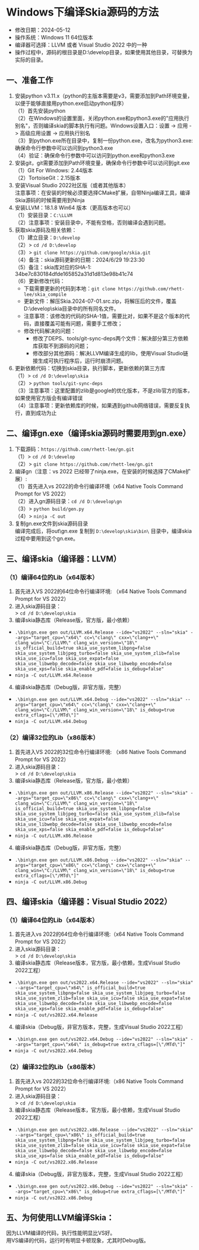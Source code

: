 # Windows下编译Skia源码的方法 - 修改日期：2024-05-12 - 操作系统：Windows 11 64位版本 - 编译器可选择：LLVM 或者 Visual Studio 2022 中的一种 - 操作过程中，源码的根目录是D:\develop目录，如果使用其他目录，可替换为实际的目录。## 一、准备工作1. 安装python v3.11.x（python的主版本需要是v3，需要添加到Path环境变量，以便于能够直接用python.exe启动python程序）    （1）首先安装python    （2）在Windows的设置里面，关闭python.exe和python3.exe的"应用执行别名"，否则编译skia的脚本执行有问题。Windows设置入口：设置 -> 应用 -> 高级应用设置 -> 应用执行别名    （3）到python.exe所在目录中，复制一份python.exe，改名为python3.exe: 确保命令行参数中可以访问到python3.exe   （4）验证：确保命令行参数中可以访问到python.exe和python3.exe     2. 安装git，git需要添加到Path环境变量，确保命令行参数中可以访问到git.exe    （1）Git For Windows: 2.44版本    （2）TortoiseGit：2.15版本3. 安装Visual Studio 2022社区版（或者其他版本）       注意事项：在安装的时候必须要选择CMake扩展，自带Ninja编译工具，编译Skia源码的时候需要用到Ninja4. 安装LLVM：18.1.8 Win64 版本（更高版本也可以）    （1）安装目录：`C:\LLVM`    （2）注意事项：安装目录中，不能有空格，否则编译会遇到问题。5. 获取skia源码及相关依赖：    （1）建立目录：`D:\develop`    （2）\> `cd /d D:\develop`    （3）\> `git clone https://github.com/google/skia.git`    （4）备注：skia源码更新的日期：2024/6/29 19:23:30    （5）备注：skia库对应的SHA-1: 34be7c830184dfde165852a31d1d813e98b41c74    （6）更新修改代码：        - 下载需要更新的代码到本地：`git clone https://github.com/rhett-lee/skia_compile`    - 更新文件：解压Skia.2024-07-01.src.zip，将解压后的文件，覆盖D:\develop\skia目录中的所有同名文件。    - 注意事项：该修改的代码的SHA-1值，需要比对，如果不是这个版本的代码，直接覆盖可能有问题，需要手工修改；    - 修改代码解决的问题：        - 修改了DEPS、tools/git-sync-deps两个文件：解决部分第三方依赖库获取不到源码的问题；        - 修改部分其他源码：解决LLVM编译生成的lib，使用Visual Studio链接生成可执行程序后，运行时崩溃问题。    6. 更新依赖代码：切换到skia目录，执行脚本，更新依赖的第三方库    （1）\> `cd /d D:\develop\skia`    （2）\> `python tools/git-sync-deps`    （3）注意事项：这里配置的zlib是google的优化版本，不是zlib官方的版本，如果使用官方版会有编译错误    （4）注意事项：更新依赖库的时候，如果遇到github网络错误，需要反复执行，直到成功为止## 二、编译gn.exe（编译skia源码时需要用到gn.exe）1. 下载源码：`https://github.com/rhett-lee/gn.git`    （1）\> `cd /d D:\develop`    （2）\> `git clone https://github.com/rhett-lee/gn.git`2. 编译gn（注意：vs 2022 已经带了ninja.exe，在安装的时候选择了CMake扩展）:    （1）首先进入vs 2022的命令行编译环境（x64 Native Tools Command Prompt for VS 2022）    （2）进入gn源码目录：`cd /d D:\develop\gn`    （3）\> `python build/gen.py`    （4）\> `ninja -C out`    3. 复制gn.exe文件到skia源码目录    编译完成后，将out\gn.exe 复制到 `D:\develop\skia\bin\` 目录中，编译skia过程中要用到这个gn.exe。## 三、编译skia（编译器：LLVM）### （1）编译64位的Lib（x64版本）1. 首先进入VS 2022的64位命令行编译环境: （x64 Native Tools Command Prompt for VS 2022）2. 进入skia源码目录：    \> `cd /d D:\develop\skia`3. 编译skia静态库（Release版，官方版，最小依赖） - `.\bin\gn.exe gen out/LLVM.x64.Release --ide="vs2022" --sln="skia" --args="target_cpu=\"x64\" cc=\"clang\" cxx=\"clang++\" clang_win=\"C:/LLVM\" clang_win_version=\"18\" is_official_build=true skia_use_system_libpng=false skia_use_system_libjpeg_turbo=false skia_use_system_zlib=false skia_use_icu=false skia_use_expat=false skia_use_libwebp_decode=false skia_use_libwebp_encode=false skia_use_xps=false skia_enable_pdf=false is_debug=false"`     - `ninja -C out/LLVM.x64.Release`4. 编译skia静态库（Debug版，非官方版，完整） - `.\bin\gn.exe gen out/LLVM.x64.Debug --ide="vs2022" --sln="skia" --args="target_cpu=\"x64\" cc=\"clang\" cxx=\"clang++\" clang_win=\"C:/LLVM\" clang_win_version=\"18\" is_debug=true extra_cflags=[\"/MTd\"]"`     - `ninja -C out/LLVM.x64.Debug`### （2）编译32位的Lib（x86版本）1. 首先进入VS 2022的32位命令行编译环境: （x86 Native Tools Command Prompt for VS 2022）2. 进入skia源码目录：    \> `cd /d D:\develop\skia`3. 编译skia静态库（Release版，官方版，最小依赖） - `.\bin\gn.exe gen out/LLVM.x86.Release --ide="vs2022" --sln="skia" --args="target_cpu=\"x86\" cc=\"clang\" cxx=\"clang++\" clang_win=\"C:/LLVM\" clang_win_version=\"18\" is_official_build=true skia_use_system_libpng=false skia_use_system_libjpeg_turbo=false skia_use_system_zlib=false skia_use_icu=false skia_use_expat=false skia_use_libwebp_decode=false skia_use_libwebp_encode=false skia_use_xps=false skia_enable_pdf=false is_debug=false"`     - `ninja -C out/LLVM.x86.Release`4. 编译skia静态库（Debug版，非官方版，完整） - `.\bin\gn.exe gen out/LLVM.x86.Debug --ide="vs2022" --sln="skia" --args="target_cpu=\"x86\" cc=\"clang\" cxx=\"clang++\" clang_win=\"C:/LLVM\" clang_win_version=\"18\" is_debug=true extra_cflags=[\"/MTd\"]"`     - `ninja -C out/LLVM.x86.Debug`## 四、编译skia（编译器：Visual Studio 2022）### （1）编译64位的Lib（x64版本）1. 首先进入vs 2022的64位命令行编译环境:（x64 Native Tools Command Prompt for VS 2022）2. 进入skia源码目录：    \> `cd /d D:\develop\skia`3. 编译skia静态库（Release版本，官方版，最小依赖，生成Visual Studio 2022工程） - `.\bin\gn.exe gen out/vs2022.x64.Release --ide="vs2022" --sln="skia" --args="target_cpu=\"x64\" is_official_build=true skia_use_system_libpng=false skia_use_system_libjpeg_turbo=false skia_use_system_zlib=false skia_use_icu=false skia_use_expat=false skia_use_libwebp_decode=false skia_use_libwebp_encode=false skia_use_xps=false skia_enable_pdf=false is_debug=false"`     - `ninja -C out/vs2022.x64.Release`       4. 编译skia（Debug版，非官方版本，完整，生成Visual Studio 2022工程） - `.\bin\gn.exe gen out/vs2022.x64.Debug --ide="vs2022" --sln="skia" --args="target_cpu=\"x64\" is_debug=true extra_cflags=[\"/MTd\"]"`     - `ninja -C out/vs2022.x64.Debug`### （2）编译32位的Lib（x86版本）1. 首先进入vs 2022的32位命令行编译环境:（x86 Native Tools Command Prompt for VS 2022）2. 进入skia源码目录：    \> `cd /d D:\develop\skia`3. 编译skia静态库（Release版本，官方版，最小依赖，生成Visual Studio 2022工程） - `.\bin\gn.exe gen out/vs2022.x86.Release --ide="vs2022" --sln="skia" --args="target_cpu=\"x86\" is_official_build=true skia_use_system_libpng=false skia_use_system_libjpeg_turbo=false skia_use_system_zlib=false skia_use_icu=false skia_use_expat=false skia_use_libwebp_decode=false skia_use_libwebp_encode=false skia_use_xps=false skia_enable_pdf=false is_debug=false"`     - `ninja -C out/vs2022.x86.Release`       4. 编译skia（Debug版，非官方版本，完整，生成Visual Studio 2022工程） - `.\bin\gn.exe gen out/vs2022.x86.Debug --ide="vs2022" --sln="skia" --args="target_cpu=\"x86\" is_debug=true extra_cflags=[\"/MTd\"]"`     - `ninja -C out/vs2022.x86.Debug`   ## 五、为何使用LLVM编译Skia：    因为LLVM编译的代码，执行性能明显比VS好。    用VS编译的代码，运行时有明显卡顿现象，尤其时Debug版。